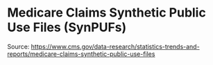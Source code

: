 # Medicare Claims Synthetic Public Use Files (SynPUFs)
Source: https://www.cms.gov/data-research/statistics-trends-and-reports/medicare-claims-synthetic-public-use-files
